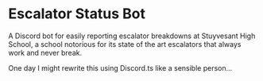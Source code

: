 # Escalator Status Bot

A Discord bot for easily reporting escalator breakdowns at Stuyvesant High
School, a school notorious for its state of the art escalators that always work
and never break.

One day I might rewrite this using Discord.ts like a sensible person...
